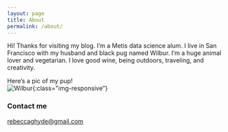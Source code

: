```yaml
---
layout: page
title: About
permalink: /about/
---
```


Hi! Thanks for visiting my blog. I’m a Metis data science alum. I live in San Francisco with my husband and black pug named Wilbur. I’m a huge animal lover and vegetarian. I love good wine, being outdoors, traveling, and creativity.  
  
Here’s a pic of my pup!  
![Wilbur](/Becca18.github.io/images/wilbur.jpg){:class="img-responsive”}

### Contact me

[rebeccaghyde@gmail.com](mailto:rebeccaghyde@gmail.com)